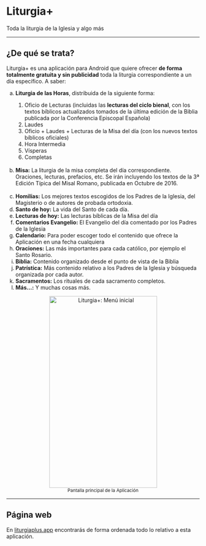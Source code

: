 # Liturgia+
Toda la liturgia de la Iglesia y algo más

***

## ¿De qué se trata?

<p>Liturgia+ es una aplicación para Android que quiere ofrecer <b>de forma totalmente gratuita y sin publicidad</b> toda la liturgia correspondiente a un día específico. A saber:</p>
<ol type="a">

<li><b>Liturgia de las Horas</b>, distribuida de la siguiente forma:</li>
<ol type="1">
<li>Oficio de Lecturas (incluidas las <b>lecturas del ciclo bienal</b>, con los textos bíblicos actualizados tomados de la última edición de la Biblia publicada por la Conferencia Episcopal Española)</li>
<li>Laudes</li>
<li>Oficio + Laudes + Lecturas de la Misa del día (con los nuevos textos bíblicos oficiales)</li>
<li>Hora Intermedia</li>
<li>Vísperas</li> 
<li>Completas</li> 
</ol>

<br>
<li><b>Misa:</b> La liturgia de la misa completa del día correspondiente. Oraciones, lecturas, prefacios, etc. Se irán incluyendo los textos de la 3ª Edición Típica del Misal Romano, publicada en Octubre de 2016.</li>
<br>
<li><b>Homilías:</b> Los mejores textos escogidos de los Padres de la Iglesia, del Magisterio o de autores de probada ortodoxia.</li>
<li><b>Santo de hoy:</b> La vida del Santo de cada día.</li>
<li><b>Lecturas de hoy:</b> Las lecturas bíblicas de la Misa del día</li>
<li><b>Comentarios Evangelio:</b> El Evangelio del día comentado por los Padres de la Iglesia</li>
<li><b>Calendario:</b> Para poder escoger todo el contenido que ofrece la Aplicación en una fecha cualquiera</li>
<li><b>Oraciones:</b> Las más importantes para cada católico, por ejemplo el Santo Rosario.</li>
<li><b>Biblia:</b> Contenido organizado desde el punto de vista de la Biblia</li>
<li><b>Patrística:</b> Más contenido relativo a los Padres de la Iglesia y búsqueda organizada por cada autor.</li>
<li><b>Sacramentos:</b> Los rituales de cada sacramento completos.</li>
<li><b>Más...:</b> Y muchas cosas más.</li>

</ol>
<p align="center">
<a data-flickr-embed="true" href="https://www.flickr.com/photos/144291848@N08/43235841245/in/dateposted-public/" title="Liturgia+: Menú inicial"><img src="https://live.staticflickr.com/65535/43235841245_c8b6bb08d9.jpg" width="281" height="500" alt="Liturgia+: Menú inicial"></a>
<br><small>Pantalla principal de la Aplicación</small></p>

***

## Página web
<p>En <a href="https://www.liturgiaplus.app">liturgiaplus.app</a> encontrarás de forma ordenada todo lo relativo a esta aplicación.</p>
